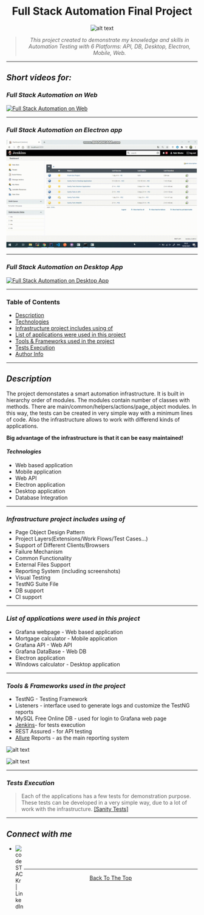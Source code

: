  <center> <h1> Full Stack Automation Final Project </h1>
 
![alt text](https://i.imagesup.co/images2/66e081c11e82604f74031cce09c08d960d97c803.png)

> _*This project created to demonstrate my knowledge and skills in Automation Testing with 6 Platforms: API, DB, Desktop, Electron, Mobile, Web.*_
</center>

---

## ***Short videos for:***

### **_Full Stack Automation on Web_**
[![Full Stack Automation on Web](\Full_Stack_Automation_Final_Project\Web.gif)](https://www.youtube.com/watch?v=Qmt1bE3zO-Y)

---

### **_Full Stack Automation on Electron app_**
[![Full Stack Automation on Electron app](\Full_Stack_Automation_Final_Project\Electron.gif)](https://www.youtube.com/watch?v=U1FgG6-SaLA)

---

### **_Full Stack Automation on Desktop App_**
[![Full Stack Automation on Desktop App](\Full_Stack_Automation_Final_Project\Desktop.gif)](https://www.youtube.com/watch?v=PzGKxkz5v-c)

---

### Table of Contents

- [Description](#description)
- [Technologies](#Technologies)
- [Infrastructure project includes using of](#Infrastructure-project-includes-using-of)
- [List of applications were used in this project](#List-of-applications-were-used-in-this-project)
- [Tools & Frameworks used in the project](#Tools-&-Frameworks-used-in-the-project)
- [Tests Execution](#Tests-Execution)
- [Author Info](#Connect-with-me)

---

## **_Description_**

The project demonstates a smart automation infrastructure. It is built in hierarchy order of modules. The modules contain number of classes with methods.
There are main/common/helpers/actions/page_object modules.
In this way, the tests can be created in very simple way with a minimum lines of code.
Also the infrastructure allows to work with differend kinds of applications.

**Big advantage of the infrastructure is that it can be easy maintained!**


#### _Technologies_

- Web based application
- Mobile application
- Web API
- Electron application
- Desktop application
- Database Integration

---

### **_Infrastructure project includes using of_**

* Page Object Design Pattern
* Project Layers(Extensions/Work Flows/Test Cases...)
* Support of Different Clients/Browsers
* Failure Mechanism
* Common Functionality
* External Files Support
* Reporting System (including screenshots)
* Visual Testing
* TestNG Suite File
* DB support
* CI support 

---

### **_List of applications were used in this project_**

* Grafana webpage - Web based application
* Mortgage calculator - Mobile application
* Grafana API - Web API
* Grafana DataBase  - Web DB  
* Electron application
* Windows calculator - Desktop application

---

### **_Tools & Frameworks used in the project_**

* TestNG - Testing Framework
* Listeners - interface used to generate logs and customize the TestNG reports
* MySQL Free Online DB - used for login to Grafana web page
* [Jenkins](https://www.jenkins.io/)- for tests execution
* REST Assured - for API testing
* [Allure](http://allure.qatools.ru/) Reports - as the main reporting system

![alt text](https://i.imagesup.co/images2/5009e08474d7ede5b415fc394dad83ca90738d53.png)

![alt text](https://i.imagesup.co/images2/a5a13b24c8ec5af527ca9b960df3259e085990d1.jpg)


---

### **_Tests Execution_**

> Each of the applications has a few tests for demonstration purpose.
These tests can be developed in a very simple way, due to a lot of work with the infrastructure.
[[Sanity Tests]](https://github.com/YakirMoshe/Full-Stack-Automation-Final-Project/tree/main/src/test/java/sanity)

---

## **_Connect with me_**

* [<img align="left" alt="codeSTACKr | LinkedIn" width="22px" src="https://upload.wikimedia.org/wikipedia/commons/c/c9/Linkedin.svg" />][linkedin]
<br>

---

<center>
<p>

[Back To The Top](#Table-of-Contents)
</p></center>

[linkedin]: https://linkedin.com/in/yakir-moshe